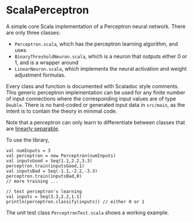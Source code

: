 # ScalaPerceptron
A simple core Scala implementation of a Perceptron neural network. There are only three classes:

- `Perceptron.scala`, which has the perceptron learning algorithm, and uses
- `BinaryThresholdNeuron.scala`, which is a neuron that outputs either 0 or 1, and is a wrapper around
- `LinearNeuron.scala`, which implements the neural activation and weight adjustment formulas.

Every class and function is documented with Scaladoc style comments. This generic perceptron implementation can be used for any finite number of input connections where the corresponding input values are of type `Double`. There is no hard-coded or generated input data in `src/main`, as the intent is to contain the theory in minimal code. 

Note that a perceptron can only learn to differentiate between classes that are [linearly separable](http://www.ece.utep.edu/research/webfuzzy/docs/kk-thesis/kk-thesis-html/node19.html).  

To use the library,

    val numInputs = 3
    val perceptron = new Perceptron(numInputs)
    val inputsGood = Seq(1.1,2.2,3.3)
    perceptron.train(inputsGood,1)
    val inputsBad = Seq(-1.1,-2.2,-3.3)
    perceptron.train(inputsBad,0)
    // more training ...

    // test perceptron's learning
    val inputs = Seq(3.3,2.2,1.1)
    println(perceptron.classify(inputs)) // either 0 or 1

The unit test class `PerceptronTest.scala` shows a working example.

